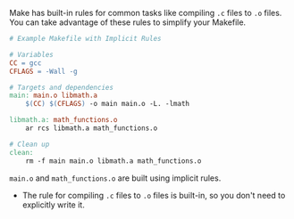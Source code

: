 Make has built-in rules for common tasks like compiling `.c` files to `.o` files. You can take advantage of these rules to simplify your Makefile.
```Makefile
# Example Makefile with Implicit Rules

# Variables
CC = gcc
CFLAGS = -Wall -g

# Targets and dependencies
main: main.o libmath.a
    $(CC) $(CFLAGS) -o main main.o -L. -lmath

libmath.a: math_functions.o
    ar rcs libmath.a math_functions.o

# Clean up
clean:
    rm -f main main.o libmath.a math_functions.o

```
`main.o` and `math_functions.o` are built using implicit rules.

- The rule for compiling `.c` files to `.o` files is built-in, so you don't need to explicitly write it.